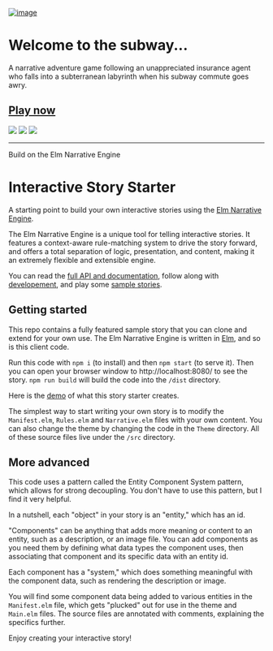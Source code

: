 [![image](https://img.itch.zone/aW1nLzQ5OTkwOTcuanBn/original/wFBD9F.jpg)](https://enegames.itch.io/deadline)

# Welcome to the subway...

A narrative adventure game following an unappreciated insurance agent who falls into a subterranean labyrinth when his subway commute goes awry.

## [Play now](https://enegames.itch.io/deadline)

![](https://img.itch.zone/aW1hZ2UvODg2NTYwLzQ5OTgzMDUuanBn/794x1000/WMb%2Fm%2B.jpg)
![](https://img.itch.zone/aW1hZ2UvODg2NTYwLzQ5OTgzMDEuanBn/794x1000/PIQT%2BM.jpg)
![](https://img.itch.zone/aW1hZ2UvODg2NTYwLzQ5OTgyOTguanBn/794x1000/MvdIuR.jpg)


---

Build on the Elm Narrative Engine

# Interactive Story Starter

A starting point to build your own interactive stories using the [Elm Narrative Engine](http://package.elm-lang.org/packages/jschomay/elm-narrative-engine/latest).

The Elm Narrative Engine is a unique tool for telling interactive stories. It features a context-aware rule-matching system to drive the story forward, and offers a total separation of logic, presentation, and content, making it an extremely flexible and extensible engine. 

You can read the [full API and documentation](http://package.elm-lang.org/packages/jschomay/elm-narrative-engine/latest), follow along with [developement](http://blog.elmnarrativeengine.com/), and play some [sample stories](http://blog.elmnarrativeengine.com/sample-stories/).


## Getting started

This repo contains a fully featured sample story that you can clone and extend for your own use.  The Elm Narrative Engine is written in [Elm](http://elm-lang.org), and so is this client code.

Run this code with `npm i` (to install) and then `npm start` (to serve it).  Then you can open your browser window to http://localhost:8080/ to see the story.  `npm run build` will build the code into the `/dist` directory.

Here is the [demo](http://blog.elmnarrativeengine.com/sample-stories/little-red-riding-hood/classic/) of what this story starter creates.

The simplest way to start writing your own story is to modify the `Manifest.elm`, `Rules.elm` and `Narrative.elm` files with your own content.  You can also change the theme by changing the code in the `Theme` directory.  All of these source files live under the `/src` directory.


## More advanced

This code uses a pattern called the Entity Component System pattern, which allows for strong decoupling.  You don't have to use this pattern, but I find it very helpful.

In a nutshell, each "object" in your story is an "entity," which has an id.

"Components" can be anything that adds more meaning or content to an entity, such as a description, or an image file.  You can add components as you need them by defining what data types the component uses, then associating that component and its specific data with an entity id.

Each component has a "system," which does something meaningful with the component data, such as rendering the description or image.

You will find some component data being added to various entities in the `Manifest.elm` file, which gets "plucked" out for use in the theme and `Main.elm` files.  The source files are annotated with comments, explaining the specifics further.

Enjoy creating your interactive story!
